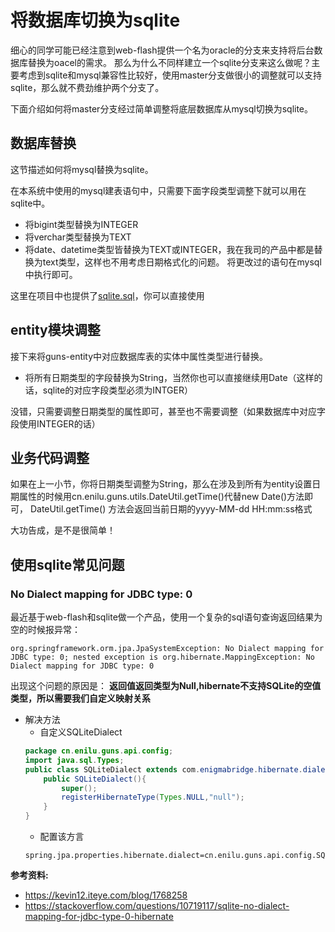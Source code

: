 # 将数据库切换为sqlite

细心的同学可能已经注意到web-flash提供一个名为oracle的分支来支持将后台数据库替换为oacel的需求。
那么为什么不同样建立一个sqlite分支来这么做呢？主要考虑到sqlite和mysql兼容性比较好，使用master分支做很小的调整就可以支持sqlite，那么就不费劲维护两个分支了。

下面介绍如何将master分支经过简单调整将底层数据库从mysql切换为sqlite。

## 数据库替换
这节描述如何将mysql替换为sqlite。

在本系统中使用的mysql建表语句中，只需要下面字段类型调整下就可以用在sqlite中。
- 将bigint类型替换为INTEGER
- 将verchar类型替换为TEXT
- 将date、datetime类型皆替换为TEXT或INTEGER，我在我司的产品中都是替换为text类型，这样也不用考虑日期格式化的问题。
将更改过的语句在mysql中执行即可。

这里在项目中也提供了[sqlite.sql](https://github.com/enilu/web-flash/blob/master/db/sqlite.sql)，你可以直接使用

## entity模块调整

接下来将guns-entity中对应数据库表的实体中属性类型进行替换。
- 将所有日期类型的字段替换为String，当然你也可以直接继续用Date（这样的话，sqlite的对应字段类型必须为INTGER）

没错，只需要调整日期类型的属性即可，甚至也不需要调整（如果数据库中对应字段使用INTEGER的话）

## 业务代码调整

 如果在上一小节，你将日期类型调整为String，那么在涉及到所有为entity设置日期属性的时候用cn.enilu.guns.utils.DateUtil.getTime()代替new Date()方法即可，
 DateUtil.getTime() 方法会返回当前日期的yyyy-MM-dd HH:mm:ss格式
 
 大功告成，是不是很简单！



## 使用sqlite常见问题

### No Dialect mapping for JDBC type: 0
最近基于web-flash和sqlite做一个产品，使用一个复杂的sql语句查询返回结果为空的时候报异常：
```
org.springframework.orm.jpa.JpaSystemException: No Dialect mapping for JDBC type: 0; nested exception is org.hibernate.MappingException: No Dialect mapping for JDBC type: 0
```
出现这个问题的原因是：
**返回值返回类型为Null,hibernate不支持SQLite的空值类型，所以需要我们自定义映射关系**

- 解决方法
    - 自定义SQLiteDialect
    ```java
    package cn.enilu.guns.api.config;
    import java.sql.Types;
    public class SQLiteDialect extends com.enigmabridge.hibernate.dialect.SQLiteDialect {
        public SQLiteDialect(){
            super();
            registerHibernateType(Types.NULL,"null");
        }
    }
    ```
    - 配置该方言
    ```properties
    spring.jpa.properties.hibernate.dialect=cn.enilu.guns.api.config.SQLiteDialect
    ```

**参考资料:** 
- https://kevin12.iteye.com/blog/1768258
- https://stackoverflow.com/questions/10719117/sqlite-no-dialect-mapping-for-jdbc-type-0-hibernate

